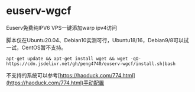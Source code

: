 # euserv-wgcf

Euserv免费纯IPV6 VPS一键添加warp ipv4访问  

脚本仅在Ubuntu20.04、Debian10实测可行，Ubuntu18/16，Debian9/8可以试一试，CentOS暂不支持。  

```
apt-get update && apt-get install wget && wget -qO- https://cdn.jsdelivr.net/gh/peng4740/euserv-wgcf/install.sh|bash
```

不支持的系统可以参考[https://haoduck.com/774.html](https://haoduck.com/774.html)手动配置  